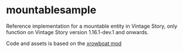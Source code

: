 # mountablesample
Reference implementation for a mountable entity in Vintage Story, only function on Vintage Story version 1.16.1-dev.1 and onwards.

Code and assets is based on the [xrowboat mod](https://mods.vintagestory.at/xrowboat)
